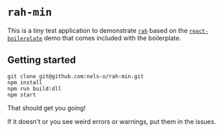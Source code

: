 # `rah-min`

This is a tiny test application to demonstrate [`rah`](https://github.com/nels-o/rah) based on the [`react-boilerplate`](https://github.com/react-boilerplate/react-boilerplate) demo that comes included with the boilerplate.

## Getting started

```
git clone git@github.com:nels-o/rah-min.git
npm install
npm run build:dll
npm start
```

That should get you going!

If it doesn't or you see weird errors or warnings, put them in the issues.

